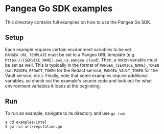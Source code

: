 # Pangea Go SDK examples

This directory contains full examples on how to use the Pangea Go SDK.

## Setup

Each example requires certain environment variables to be set. `PANGEA_URL_TEMPLATE`
must be set to a Pangea URL template (e.g. `https://{SERVICE_NAME}.aws.us.pangea.cloud`). Then, a token
variable must be set as well. This is typically in the format of
`PANGEA_{SERVICE_NAME}_TOKEN` (so: `PANGEA_REDACT_TOKEN` for the Redact service,
`PANGEA_VAULT_TOKEN` for the Vault service, etc.). Finally, note that some
examples require additional variables, so check out the example's source code
and look out for what environment variables it loads at the beginning.

## Run

To run an example, navigate to its directory and use `go run`:

```bash
$ cd examples/intel
$ go run url/reputation.go
```
